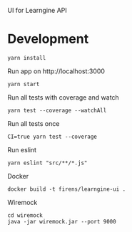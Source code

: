 UI for Learngine API

# Development

```
yarn install
```
Run app on http://localhost:3000
```
yarn start
```
Run all tests with coverage and watch
```
yarn test --coverage --watchAll
```
Run all tests once
```
CI=true yarn test --coverage
```
Run eslint 
```
yarn eslint "src/**/*.js"
```
Docker
```
docker build -t firens/learngine-ui .
```
Wiremock
```
cd wiremock
java -jar wiremock.jar --port 9000
```